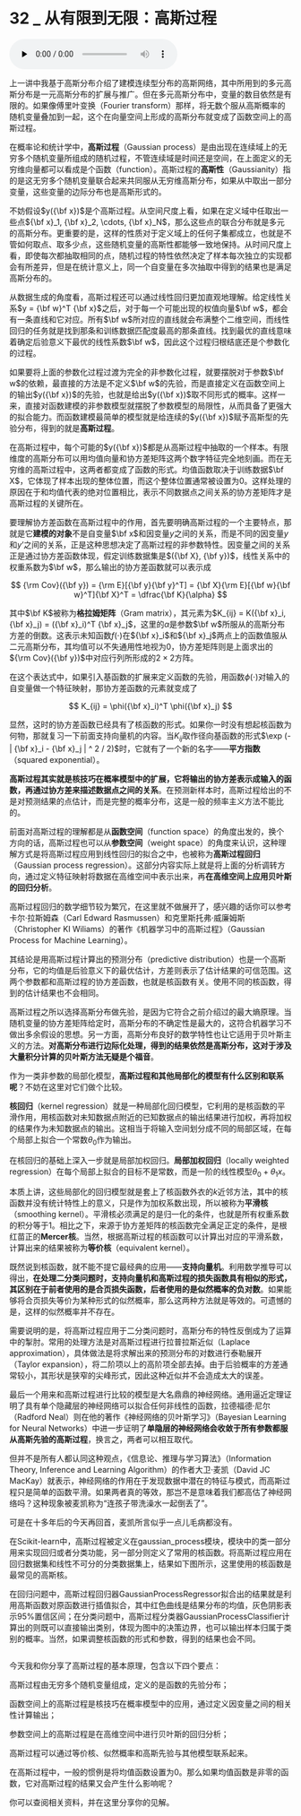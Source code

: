 # 32 _ 从有限到无限：高斯过程

<audio id="audio" title="32 | 从有限到无限：高斯过程" controls="" preload="none"><source id="mp3" src="https://static001.geekbang.org/resource/audio/ef/c1/ef43087714c05e383c3f27db6badeac1.mp3"></audio>

上一讲中我基于高斯分布介绍了建模连续型分布的高斯网络，其中所用到的多元高斯分布是一元高斯分布的扩展与推广。但在多元高斯分布中，变量的数目依然是有限的。如果像傅里叶变换（Fourier transform）那样，将无数个服从高斯概率的随机变量叠加到一起，这个在向量空间上形成的高斯分布就变成了函数空间上的高斯过程。

在概率论和统计学中，**高斯过程**（Gaussian process）是由出现在连续域上的无穷多个随机变量所组成的随机过程，不管连续域是时间还是空间，在上面定义的无穷维向量都可以看成是个函数（function）。高斯过程的**高斯性**（Gaussianity）指的是这无穷多个随机变量联合起来共同服从无穷维高斯分布，如果从中取出一部分变量，这些变量的边际分布也是高斯形式的。

不妨假设$y({\bf x})$是个高斯过程。从空间尺度上看，如果在定义域中任取出一些点${\bf x}_1, {\bf x}_2, \cdots, {\bf x}_N$，那么这些点的联合分布就是多元的高斯分布。更重要的是，这样的性质对于定义域上的任何子集都成立，也就是不管如何取点、取多少点，这些随机变量的高斯性都能够一致地保持。从时间尺度上看，即使每次都抽取相同的点，随机过程的特性依然决定了样本每次独立的实现都会有所差异，但是在统计意义上，同一个自变量在多次抽取中得到的结果也是满足高斯分布的。

从数据生成的角度看，高斯过程还可以通过线性回归更加直观地理解。给定线性关系$y = {\bf w}^T {\bf x}$之后，对于每一个可能出现的权值向量$\bf w$，都会有一条直线和它对应。所有$\bf w$所对应的直线就会布满整个二维空间，而线性回归的任务就是找到那条和训练数据匹配度最高的那条直线。找到最优的直线意味着确定后验意义下最优的线性系数$\bf w$，因此这个过程归根结底还是个参数化的过程。

如果要将上面的参数化过程过渡为完全的非参数化过程，就要摆脱对于参数$\bf w$的依赖，最直接的方法是不定义$\bf w$的先验，而是直接定义在函数空间上的输出$y({\bf x})$的先验，也就是给出$y({\bf x})$取不同形式的概率。这样一来，直接对函数建模的非参数模型就摆脱了参数模型的局限性，从而具备了更强大的拟合能力。而函数建模最简单的模型就是给连续的$y({\bf x})$赋予高斯型的先验分布，得到的就是**高斯过程**。

在高斯过程中，每个可能的$y({\bf x})$都是从高斯过程中抽取的一个样本。有限维度的高斯分布可以用均值向量和协方差矩阵这两个数字特征完全地刻画。而在无穷维的高斯过程中，这两者都变成了函数的形式。均值函数取决于训练数据$\bf X$，它体现了样本出现的整体位置，而这个整体位置通常被设置为0。这样处理的原因在于和均值代表的绝对位置相比，表示不同数据点之间关系的协方差矩阵才是高斯过程的关键所在。

要理解协方差函数在高斯过程中的作用，首先要明确高斯过程的一个主要特点，那就是它**建模的对象**不是自变量$\bf x$和因变量$y$之间的关系，而是不同的因变量$y$和$y’$之间的关系，正是这种思想决定了高斯过程的非参数特性。因变量之间的关系正是通过协方差函数体现，假定训练数据集是$({\bf X}, {\bf y})$，线性关系中的权重系数为$\bf w$，那么输出的协方差函数就可以表示成

$$ {\rm Cov}({\bf y}) = {\rm E}[{\bf y}{\bf y}^T] = {\bf X}{\rm E}[{\bf w}{\bf w}^T]{\bf X}^T = \dfrac{\bf K}{\alpha} $$

其中$\bf K$被称为**格拉姆矩阵**（Gram matrix），其元素为$K_{ij} = K({\bf x}_i, {\bf x}_j) = ({\bf x}_i)^T {\bf x}_j$，这里的$\alpha$是参数$\bf w$所服从的高斯分布方差的倒数。这表示未知函数$f(\cdot)$在${\bf x}_i$和${\bf x}_j$两点上的函数值服从二元高斯分布，其均值可以不失通用性地视为0，协方差矩阵则是上面求出的${\rm Cov}({\bf y})$中对应行列所形成的$2 \times 2$方阵。

在这个表达式中，如果引入基函数的扩展来定义函数的先验，用函数$\phi (\cdot)$对输入的自变量做一个特征映射，那协方差函数的元素就变成了

$$ K_{ij} = \phi({\bf x}_i)^T \phi({\bf x}_j) $$

显然，这时的协方差函数已经具有了核函数的形式。如果你一时没有想起核函数为何物，那就复习一下前面支持向量机的内容。当$K_{ij}$取作径向基函数的形式$\exp (-| {\bf x}_i - {\bf x}_j | ^ 2 / 2)$时，它就有了一个新的名字——**平方指数**（squared exponential）。

**高斯过程其实就是核技巧在概率模型中的扩展，它将输出的协方差表示成输入的函数，再通过协方差来描述数据点之间的关系**。在预测新样本时，高斯过程给出的不是对预测结果的点估计，而是完整的概率分布，这是一般的频率主义方法不能比的。

前面对高斯过程的理解都是从**函数空间**（function space）的角度出发的，换个方向的话，高斯过程也可以从**参数空间**（weight space）的角度来认识，这种理解方式是将高斯过程应用到线性回归的拟合之中，也被称为**高斯过程回归**（Gaussian process regression）。这部分内容实际上就是将上面的分析调转方向，通过定义特征映射将数据在高维空间中表示出来，再**在高维空间上应用贝叶斯的回归分析**。

高斯过程回归的数学细节较为繁冗，在这里就不做展开了，感兴趣的话你可以参考卡尔·拉斯姆森（Carl Edward Rasmussen）和克里斯托弗·威廉姆斯（Christopher KI Wiliams）的著作《机器学习中的高斯过程》（Gaussian Process for Machine Learning）。

其结论是用高斯过程计算出的预测分布（predictive distribution）也是一个高斯分布，它的均值是后验意义下的最优估计，方差则表示了估计结果的可信范围。这两个参数都和高斯过程的协方差函数，也就是核函数有关。使用不同的核函数，得到的估计结果也不会相同。

高斯过程之所以选择高斯分布做先验，是因为它符合之前介绍过的最大熵原理。当随机变量的协方差矩阵给定时，高斯分布的不确定性是最大的，这符合机器学习不做出多余假设的思想。另一方面，高斯分布良好的数学特性也让它适用于贝叶斯主义的方法。**对高斯分布进行边际化处理，得到的结果依然是高斯分布，这对于涉及大量积分计算的贝叶斯方法无疑是个福音**。

作为一类非参数的局部化模型，**高斯过程和其他局部化的模型有什么区别和联系呢**？不妨在这里对它们做个比较。

**核回归**（kernel regression）就是一种局部化回归模型，它利用的是核函数的平滑作用，用核函数对未知数据点附近的已知数据点的输出结果进行加权，再将加权的结果作为未知数据点的输出。这相当于将输入空间划分成不同的局部区域，在每个局部上拟合一个常数$\theta_0$作为输出。

在核回归的基础上深入一步就是局部加权回归。**局部加权回归**（locally weighted regression）在每个局部上拟合的目标不是常数，而是一阶的线性模型$\theta_0 + \theta_1 x$。

本质上讲，这些局部化的回归模型就是套上了核函数外衣的$k$近邻方法，其中的核函数并没有统计特性上的意义，只是作为加权系数出现，所以被称为**平滑核**（smoothing kernel）。平滑核必须满足的是归一化的条件，也就是所有权重系数的积分等于1。相比之下，来源于协方差矩阵的核函数完全满足正定的条件，是根红苗正的**Mercer核**。当然，根据高斯过程的核函数可以计算出对应的平滑系数，计算出来的结果被称为**等价核**（equivalent kernel）。

既然说到核函数，就不能不提它最经典的应用——**支持向量机**。利用数学推导可以得出，**在处理二分类问题时，支持向量机和高斯过程的损失函数具有相似的形式，其区别在于前者使用的是合页损失函数，后者使用的是似然概率的负对数**。如果能够将合页损失等价为某种形式的似然概率，那么这两种方法就是等效的。可遗憾的是，这样的似然概率并不存在。

需要说明的是，将高斯过程应用于二分类问题时，高斯分布的特性反倒成为了运算中的掣肘。常用的处理方法是对高斯过程进行拉普拉斯近似（Laplace approximation），具体做法是将求解出来的预测分布的对数进行泰勒展开（Taylor expansion），将二阶项以上的高阶项全部去掉。由于后验概率的方差通常较小，其形状是狭窄的尖峰形式，因此这种近似并不会造成太大的误差。

最后一个用来和高斯过程进行比较的模型是大名鼎鼎的神经网络。通用逼近定理证明了具有单个隐藏层的神经网络可以拟合任何非线性的函数，拉德福德·尼尔（Radford Neal）则在他的著作《神经网络的贝叶斯学习》（Bayesian Learning for Neural Networks）中进一步证明了**单隐层的神经网络会收敛于所有参数都服从高斯先验的高斯过程**，换言之，两者可以相互取代。

但并不是所有人都认同这种观点，《信息论、推理与学习算法》（Information Theory, Inference and Learning Algorithm）的作者大卫·麦凯（David JC MacKay）就表示，神经网络的作用在于发现数据中潜在的特征与模式，而高斯过程只是简单的函数平滑。如果两者真的等效，那岂不是意味着我们都高估了神经网络吗？这种现象被麦凯称为“连孩子带洗澡水一起倒丢了”。

可是在十多年后的今天再回首，麦凯所言似乎一点儿毛病都没有。

在Scikit-learn中，高斯过程被定义在gaussian_process模块，模块中的类一部分用来实现回归或者分类功能，另一部分则定义了常用的核函数。将高斯过程应用在回归数据集和线性不可分的分类数据集上，结果如下图所示，这里使用的核函数是最常见的高斯核。

在回归问题中，高斯过程回归器GaussianProcessRegressor拟合出的结果就是利用高斯函数对原函数进行插值拟合，其中红色曲线是结果分布的均值，灰色阴影表示95%置信区间；在分类问题中，高斯过程分类器GaussianProcessClassifier计算出的则既可以直接输出类别，体现为图中的决策边界，也可以输出样本归属于类别的概率。当然，如果调整核函数的形式和参数，得到的结果也会不同。

<img src="https://static001.geekbang.org/resource/image/ba/8f/ba9dd63d15b62721b5f431582a77968f.png" alt="" />

今天我和你分享了高斯过程的基本原理，包含以下四个要点：


高斯过程由无穷多个随机变量组成，定义的是函数的先验分布；


函数空间上的高斯过程是核技巧在概率模型中的应用，通过定义因变量之间的相关性计算输出；


参数空间上的高斯过程是在高维空间中进行贝叶斯的回归分析；


高斯过程可以通过等价核、似然概率和高斯先验与其他模型联系起来。


在高斯过程中，一般的惯例是将均值函数设置为0。那么如果均值函数是非零的函数，它对高斯过程的结果又会产生什么影响呢？

你可以查阅相关资料，并在这里分享你的见解。

<img src="https://static001.geekbang.org/resource/image/b6/6c/b6d9c1c4a38a786fd658d2dc5b094e6c.jpg" alt="" />


